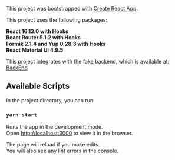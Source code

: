 This project was bootstrapped with [Create React App](https://github.com/facebook/create-react-app).

This project uses the following packages:

**React 16.13.0 with Hooks**  
**React Router 5.1.2 with Hooks**  
**Formik 2.1.4 and Yup 0.28.3 with Hooks**  
**React Material UI 4.9.5**  

This project integrates with the fake backend, which is available at:
[BackEnd](https://github.com/lwazevedo/fake-api-jwt-json-server)

## Available Scripts

In the project directory, you can run:

### `yarn start`

Runs the app in the development mode.<br />
Open [http://localhost:3000](http://localhost:3000) to view it in the browser.

The page will reload if you make edits.<br />
You will also see any lint errors in the console.
